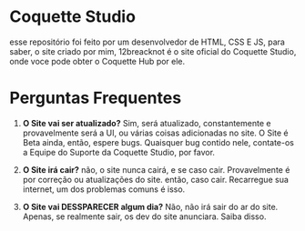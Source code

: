# Coquette Studio
esse repositório foi feito por um desenvolvedor de HTML, CSS E JS, para saber, o site criado por mim, 12breacknot é o site oficial do Coquette Studio, onde voce pode obter o Coquette Hub por ele.
# Perguntas Frequentes
1. **O Site vai ser atualizado?** Sim, será atualizado, constantemente e provavelmente será a UI, ou várias coisas adicionadas no site. O Site é Beta ainda, então, espere bugs. Quaisquer bug contido nele, contate-os a Equipe do Suporte da Coquette Studio, por favor.

2.  **O Site irá cair?** não, o site nunca cairá, e se caso cair. Provavelmente é por correção ou atualizações do site. então, caso cair. Recarregue sua internet, um dos problemas comuns é isso.

3. **O Site vai DESSPARECER algum dia?** Não, não irá sair do ar do site. Apenas, se realmente sair, os dev do site anunciara. Saiba disso.
